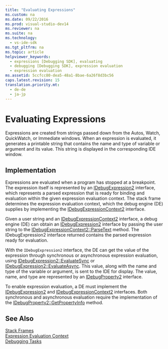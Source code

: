 ```yaml
---
title: "Evaluating Expressions"
ms.custom: na
ms.date: 09/22/2016
ms.prod: visual-studio-dev14
ms.reviewer: na
ms.suite: na
ms.technology: 
  - vs-ide-sdk
ms.tgt_pltfrm: na
ms.topic: article
helpviewer_keywords: 
  - expressions [Debugging SDK], evaluating
  - debugging [Debugging SDK], expression evaluation
  - expression evaluation
ms.assetid: 5ccfcc80-dea5-48a1-8bae-6a26f8d3bc56
caps.latest.revision: 15
translation.priority.mt: 
  - de-de
  - ja-jp
---
```

# Evaluating Expressions
Expressions are created from strings passed down from the Autos, Watch, QuickWatch, or Immediate windows. When an expression is evaluated, it generates a printable string that contains the name and type of variable or argument and its value. This string is displayed in the corresponding IDE window.  
  
## Implementation  
 Expressions are evaluated when a program has stopped at a breakpoint. The expression itself is represented by an [IDebugExpression2](../vs140/idebugexpression2.md) interface, which represents a parsed expression that is ready for binding and evaluation within the given expression evaluation context. The stack frame determines the expression evaluation context, which the debug engine (DE) supplies by implementing the [IDebugExpressionContext2](../vs140/idebugexpressioncontext2.md) interface.  
  
 Given a user string and an [IDebugExpressionContext2](../vs140/idebugexpressioncontext2.md) interface, a debug engine (DE) can obtain an [IDebugExpression2](../vs140/idebugexpression2.md) interface by passing the user string to the [IDebugExpressionContext2::ParseText](../vs140/idebugexpressioncontext2--parsetext.md) method. The IDebugExpression2 interface returned contains the parsed expression ready for evaluation.  
  
 With the `IDebugExpression2` interface, the DE can get the value of the expression through synchronous or asynchronous expression evaluation, using [IDebugExpression2::EvaluateSync](../vs140/idebugexpression2--evaluatesync.md) or [IDebugExpression2::EvaluateAsync](../vs140/idebugexpression2--evaluateasync.md). This value, along with the name and type of the variable or argument, is sent to the IDE for display. The value, name, and type are represented by an [IDebugProperty2](../vs140/idebugproperty2.md) interface.  
  
 To enable expression evaluation, a DE must implement the [IDebugExpression2](../vs140/idebugexpression2.md) and [IDebugExpressionContext2](../vs140/idebugexpressioncontext2.md) interfaces. Both synchronous and asynchronous evaluation require the implementation of the [IDebugProperty2::GetPropertyInfo](../vs140/idebugproperty2--getpropertyinfo.md) method.  
  
## See Also  
 [Stack Frames](../vs140/stack-frames.md)   
 [Expression Evaluation Context](../vs140/expression-evaluation-context.md)   
 [Debugging Tasks](../vs140/debugging-tasks.md)